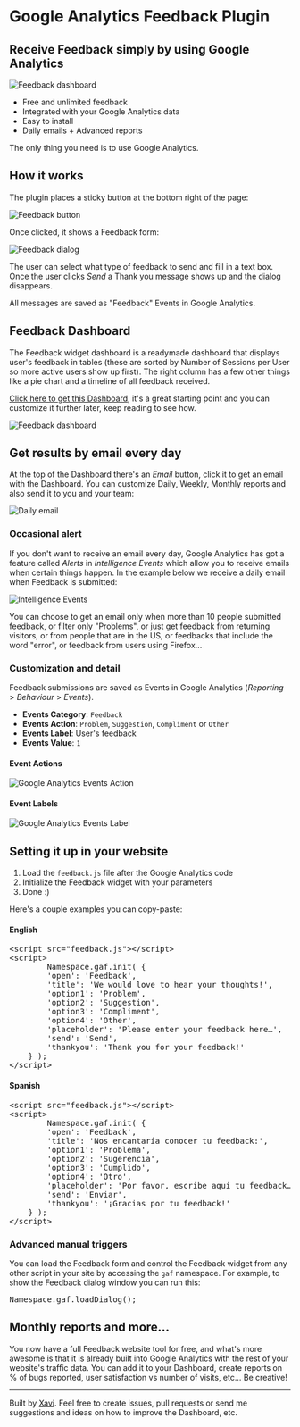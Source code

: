 
# Google Analytics Feedback Plugin

## Receive Feedback simply by using Google Analytics

![Feedback dashboard](https://cloud.githubusercontent.com/assets/141241/6202018/df394a10-b4ce-11e4-9b75-047aaf44c511.png)

* Free and unlimited feedback
* Integrated with your Google Analytics data
* Easy to install
* Daily emails + Advanced reports

The only thing you need is to use Google Analytics.

## How it works

The plugin places a sticky button at the bottom right of the page:

![Feedback button](https://cloud.githubusercontent.com/assets/141241/6185187/ce03b870-b36b-11e4-86a7-a6ef880f95ec.png)

Once clicked, it shows a Feedback form:

![Feedback dialog](https://cloud.githubusercontent.com/assets/141241/6185199/f122f686-b36b-11e4-8858-fb8869824b82.png)

The user can select what type of feedback to send and fill in a text box. Once the user clicks <em>Send</em> a Thank you message shows up and the dialog disappears.

All messages are saved as "Feedback" Events in Google Analytics.


## Feedback Dashboard

The Feedback widget dashboard is a readymade dashboard that displays user's feedback in tables (these are sorted by Number of Sessions per User so more active users show up first). The right column has a few other things like a pie chart and a timeline of all feedback received.

<a href="https://www.google.com/analytics/web/template?uid=DcXKkhvbT1GSHHcOrdkGoA">Click here to get this Dashboard</a>, it's a great starting point and you can customize it further later, keep reading to see how.

![Feedback dashboard](https://cloud.githubusercontent.com/assets/141241/6202018/df394a10-b4ce-11e4-9b75-047aaf44c511.png)

## Get results by email every day

At the top of the Dashboard there's an <em>Email</em> button, click it to get an email with the Dashboard. You can customize Daily, Weekly, Monthly reports and also send it to you and your team:

![Daily email](https://cloud.githubusercontent.com/assets/141241/6202046/85f10072-b4d0-11e4-9bd6-d5f9c7c7f677.png)


### Occasional alert

If you don't want to receive an email every day, Google Analytics has got a feature called <em>Alerts</em> in <em>Intelligence Events</em> which allow you to receive emails when certain things happen. In the example below we receive a daily email when Feedback is submitted:

![Intelligence Events](https://cloud.githubusercontent.com/assets/141241/6192851/649201c6-b3b6-11e4-9b0a-b15783c18b01.png)

You can choose to get an email only when more than 10 people submitted feedback, or filter only "Problems", or just get feedback from returning visitors, or from people that are in the US, or feedbacks that include the word "error", or feedback from users using Firefox...

### Customization and detail

Feedback submissions are saved as Events in Google Analytics (<em>Reporting</em> > <em>Behaviour</em> > <em>Events</em>).

- **Events Category**: <code>Feedback</code>
- **Events Action**: <code>Problem</code>, <code>Suggestion</code>, <code>Compliment</code> or <code>Other</code>
- **Events Label**: User's feedback
- **Events Value**: <code>1</code>

#### Event Actions

![Google Analytics Events Action](https://cloud.githubusercontent.com/assets/141241/6185994/6abf609e-b374-11e4-8e4c-7501001007e5.png)

#### Event Labels

![Google Analytics Events Label](https://cloud.githubusercontent.com/assets/141241/6186019/b39a9fae-b374-11e4-8c98-a1c0ebb52949.png)


## Setting it up in your website


1. Load the <code>feedback.js</code> file after the Google Analytics code
2. Initialize the Feedback widget with your parameters
3. Done :)

Here's a couple examples you can copy-paste:

#### English

<pre>&lt;script src="feedback.js"&gt;&lt;/script&gt;
&lt;script&gt;
		Namespace.gaf.init( {
		'open': 'Feedback',
		'title': 'We would love to hear your thoughts!',
		'option1': 'Problem',
		'option2': 'Suggestion',
		'option3': 'Compliment',
		'option4': 'Other',
		'placeholder': 'Please enter your feedback here&hellip;',
		'send': 'Send',
		'thankyou': 'Thank you for your feedback!'
	} );
&lt;/script&gt;</pre>


#### Spanish

<pre>&lt;script src="feedback.js"&gt;&lt;/script&gt;
&lt;script&gt;
		Namespace.gaf.init( {
		'open': 'Feedback',
		'title': 'Nos encantaría conocer tu feedback:',
		'option1': 'Problema',
		'option2': 'Sugerencia',
		'option3': 'Cumplido',
		'option4': 'Otro',
		'placeholder': 'Por favor, escribe aquí tu feedback&hellip;',
		'send': 'Enviar',
		'thankyou': '¡Gracias por tu feedback!'
	} );
&lt;/script&gt;</pre>


### Advanced manual triggers

You can load the Feedback form and control the Feedback widget from any other script in your site by accessing the <code>gaf</code> namespace. For example, to show the Feedback dialog window you can run this:

<pre>Namespace.gaf.loadDialog();</pre>

## Monthly reports and more...

You now have a full Feedback website tool for free, and what's more awesome is that it is already built into Google Analytics with the rest of your website's traffic data. You can add it to your Dashboard, create reports on % of bugs reported, user satisfaction vs number of visits, etc... Be creative!

<hr>

Built by <a href="http://xaviesteve.com">Xavi</a>. Feel free to create issues, pull requests or send me suggestions and ideas on how to improve the Dashboard, etc.
